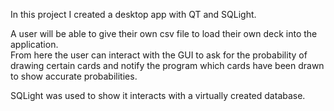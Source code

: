 In this project I created a desktop app with QT and SQLight.

A user will be able to give their own csv file to load their own deck into the application.  
From here the user can interact with the GUI to ask for the probability of drawing certain cards and notify the program which cards have been drawn to show accurate probabilities.

SQLight was used to show it interacts with a virtually created database.
